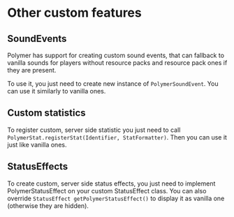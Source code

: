 # Other custom features

## SoundEvents

Polymer has support for creating custom sound events, that can fallback to vanilla sounds 
for players without resource packs and resource pack ones if they are present.

To use it, you just need to create new instance of `PolymerSoundEvent`. You can use it similarly to vanilla ones.

## Custom statistics

To register custom, server side statistic you just need to call `PolymerStat.registerStat(Identifier, StatFormatter)`.
Then you can use it just like vanilla ones.

## StatusEffects

To create custom, server side status effects, you just need to implement PolymerStatusEffect on your 
custom StatusEffect class. You can also override `StatusEffect getPolymerStatusEffect()` to display it
as vanilla one (otherwise they are hidden).

